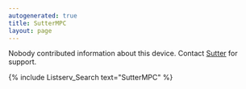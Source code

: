 ```yaml
---
autogenerated: true
title: SutterMPC
layout: page
---
```


Nobody contributed information about this device. Contact
[Sutter](http://www.sutter.com) for support.

{% include Listserv_Search text="SutterMPC" %}

